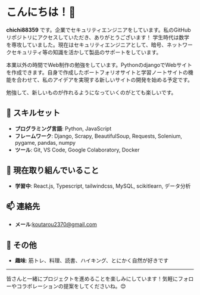 # こんにちは！👋

**chichi88359** です。企業でセキュリティエンジニアをしています。私のGitHubリポジトリにアクセスしていただき、ありがとうございます！
学生時代は数学を専攻していました。現在はセキュリティエンジニアとして、暗号、ネットワークセキュリティ等の知識を活かして製品のサポートをしています。

本業以外の時間でWeb制作の勉強をしています。PythonのdjangoでWebサイトを作成できます。自身で作成したポートフォリオサイトと学習ノートサイトの機能を合わせて、私のアイデアを実現する新しいサイトの開発を始める予定です。

勉強して、新しいものが作れるようになっていくのがとても楽しいです。

## 🔧 スキルセット

- **プログラミング言語**: Python, JavaScript
- **フレームワーク**: Django, Scrapy, BeautifulSoup, Requests, Solenium, pygame, pandas, numpy
- **ツール**: Git, VS Code, Google Colaboratory, Docker

## 🌱 現在取り組んでいること

- **学習中**: React.js, Typescript, tailwindcss, MySQL, scikitlearn, データ分析

## 📫 連絡先

- **メール**:koutarou2370@gmail.com

## 👀 その他

- **趣味**: 筋トレ、料理、読書、ハイキング、とにかく自然が好きです

---

皆さんと一緒にプロジェクトを進めることを楽しみにしています！気軽にフォローやコラボレーションの提案をしてくださいね。😊
